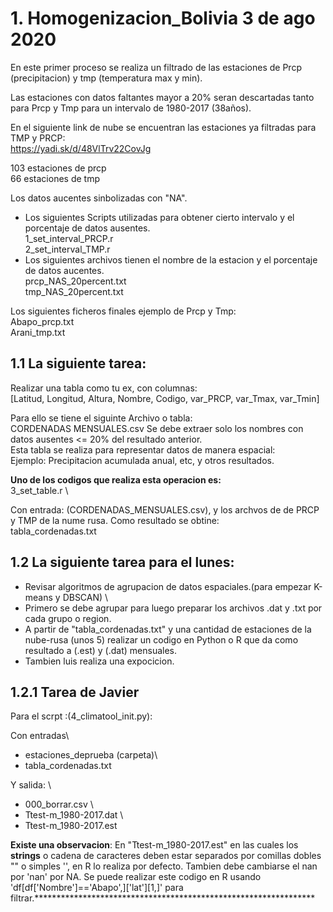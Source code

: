 # 1. Homogenizacion_Bolivia 3 de ago 2020
En este primer proceso se realiza un filtrado de las estaciones de Prcp (precipitacion) y  tmp (temperatura max y  min).

Las estaciones con datos faltantes mayor a 20% seran descartadas tanto para Prcp y Tmp para un intervalo de 1980-2017 (38años).

En el siguiente link de nube se encuentran las estaciones ya filtradas para TMP y PRCP:\
https://yadi.sk/d/48VlTrv22CovJg
 
 103 estaciones de prcp\
 66 estaciones de tmp 
 
Los datos aucentes sinbolizadas con "NA".

- Los siguientes Scripts utilizadas para obtener cierto intervalo y el porcentaje de datos ausentes. \
 1_set_interval_PRCP.r \
 2_set_interval_TMP.r
- Los siguientes archivos tienen el nombre de la estacion y el porcentaje de datos aucentes.\
 prcp_NAS_20percent.txt\
 tmp_NAS_20percent.txt

Los siguientes ficheros finales ejemplo de Prcp y Tmp: \
 Abapo_prcp.txt  \
 Arani_tmp.txt 

## 1.1 La siguiente tarea:
Realizar una tabla como tu ex, con  columnas:\
[Latitud, Longitud, Altura, Nombre, Codigo, var_PRCP, var_Tmax, var_Tmin] 

Para ello se tiene el siguinte Archivo o tabla:\
CORDENADAS MENSUALES.csv 
Se debe extraer solo los nombres con datos ausentes <= 20% del resultado anterior. \
Esta tabla se realiza para representar datos de manera espacial: \
Ejemplo: Precipitacion acumulada anual, etc, y otros resultados.

**Uno de los codigos que realiza esta operacion es:**\
3_set_table.r \

Con entrada: (CORDENADAS_MENSUALES.csv), y los archvos de de PRCP y TMP de la nume rusa. Como resultado se obtine: \
tabla_cordenadas.txt 

## 1.2 La siguiente tarea para el lunes:
- Revisar algoritmos de agrupacion de datos espaciales.(para empezar K-means y DBSCAN) \
- Primero se debe agrupar para luego preparar los archivos .dat y .txt por cada grupo o region.
- A partir de "tabla_cordenadas.txt" y una cantidad de estaciones de la nube-rusa (unos 5) realizar un codigo en Python o R que da como resultado 
  a (.est) y (.dat) mensuales.
- Tambien luis realiza una expocicion.

## 1.2.1 Tarea de Javier
Para el scrpt :(4_climatool_init.py):

Con entradas\
- estaciones_deprueba (carpeta)\
- tabla_cordenadas.txt

Y salida: \
- 000_borrar.csv \
- Ttest-m_1980-2017.dat \
- Ttest-m_1980-2017.est 

**Existe una observacion**: En "Ttest-m_1980-2017.est" en las cuales los **strings** o cadena de caracteres deben estar separados por comillas dobles "" o simples '', en R lo realiza por defecto. Tambien debe cambiarse el nan por 'nan' por NA.  Se puede realizar este codigo en R usando 'df[df['Nombre']=='Abapo',]['lat'][1,]' para filtrar.****************************************************************

